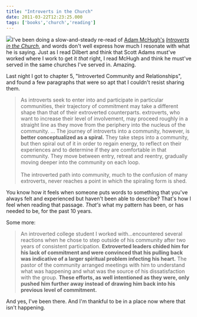```yaml
---
title: "Introverts in the Church"
date: 2011-03-22T12:23:25.000
tags: ['books','church','reading']
---
```


![](http://ecx.images-amazon.com/images/I/51elAktityL._SL160_.jpg)I've been doing a slow-and-steady re-read of [Adam McHugh's](http://www.introvertedchurch.com/) _[Introverts in the Church](http://www.amazon.com/Introverts-Church-Finding-Extroverted-Culture/dp/0830837027%3FSubscriptionId%3DAKIAIPY5W5ZYJHYH2ALQ%26tag%3Dchrishubbs-20%26linkCode%3Dxm2%26camp%3D2025%26creative%3D165953%26creativeASIN%3D0830837027)_, and words don't well express how much I resonate with what he is saying. Just as I read Dilbert and think that Scott Adams must've worked where I work to get it _that_ right, I read McHugh and think he must've served in the same churches I've served in. Amazing.

Last night I got to chapter 5, "Introverted Community and Relationships", and found a few paragraphs that were so apt that I couldn't resist sharing them.

> As introverts seek to enter into and participate in particular communities, their trajectory of commitment may take a different shape than that of their extroverted counterparts. extroverts, who want to increase their level of involvement, may proceed roughly in a straight line as they move from the periphery into the nucleus of the community. ... The journey of introverts into a community, however, is **better conceptualized as a spiral.** They take steps into a community, but then spiral out of it in order to regain energy, to reflect on their experiences and to determine if they are comfortable in that community. They move between entry, retreat and reentry, gradually moving deeper into the community on each loop.  
> <br/>
> The introverted path into community, much to the confusion of many extroverts, never reaches a point in which the spiraling form is shed.

You know how it feels when someone puts words to something that you've always felt and experienced but haven't been able to describe? That's how I feel when reading that passage. _That's_ what my pattern has been, or has needed to be, for the past 10 years.

Some more:

> An introverted college student I worked with...encountered several reactions when he chose to step outside of his community after two years of consistent participation. **Extroverted leaders chided him for his lack of commitment and were convinced that his pulling back was indicative of a larger spiritual problem infecting his heart.** The pastor of the community arranged meetings with him to understand what was happening and what was the source of his dissatisfaction with the group. **These efforts, as well intentioned as they were, only pushed him further away instead of drawing him back into his previous level of commitment.**

And yes, I've been there. And I'm thankful to be in a place now where that isn't happening.
